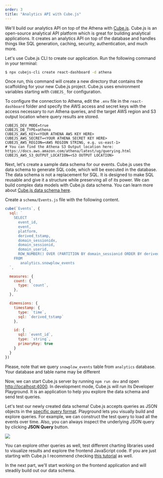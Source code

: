 ```yaml
---
order: 3
title: "Analytics API with Cube.js"
---
```


We'll build our analytics API on top of the Athena with [Cube.js](https://github.com/cube-js/cube.js). Cube.js is an open-source analytical API platform which is great for building analytical applications. It creates an analytics API on top of the database and handles things like SQL generation, caching, security, authentication, and much more.

Let's use Cube.js CLI to create our application. Run the following command in your terminal:

```bash
$ npx cubejs-cli create react-dashboard -d athena
```

Once run, this command will create a new directory that contains the scaffolding for your new Cube.js project. Cube.js uses environment variables starting with `CUBEJS_` for configuration.

To configure the connection to Athena, edit the `.env` file in the `react-dashboard` folder and specify the AWS access and secret keys with the access necessary to run Athena queries, and the target AWS region and S3 output location where query results are stored.

```
CUBEJS_DEV_MODE=true
CUBEJS_DB_TYPE=athena
CUBEJS_AWS_KEY=<YOUR ATHENA AWS KEY HERE>
CUBEJS_AWS_SECRET=<YOUR ATHENA SECRET KEY HERE>
CUBEJS_AWS_REGION=<AWS REGION STRING, e.g. us-east-1>
# You can find the Athena S3 Output location here: https://docs.aws.amazon.com/athena/latest/ug/querying.html
CUBEJS_AWS_S3_OUTPUT_LOCATION=<S3 OUTPUT LOCATION>
```

Next, let's create a sample data schema for our events. Cube.js uses the data schema to generate SQL code, which will be executed in the database. The data schema is not a replacement for SQL. It is designed to make SQL reusable and give it a structure while preserving all of its power. We can build complex data models with Cube.js data schema. You can learn more about [Cube.js data schema here](https://cube.dev/docs/getting-started-cubejs-schema).

Create a `schema/Events.js` file with the following content.

```javascript
cube(`Events`, {
  sql: `
    SELECT
      event_id,
      event,
      platform,
      derived_tstamp,
      domain_sessionidx,
      domain_sessionid,
      domain_userid,
      ROW_NUMBER() OVER (PARTITION BY domain_sessionid ORDER BY derived_tstamp) AS event_in_session_index
    FROM
       analytics.snowplow_events
  `,

  measures: {
    count: {
      type: `count`,
    },
  },

  dimensions: {
    timestamp: {
      type: `time`,
      sql: `derived_tstamp`
    },

    id: {
      sql: `event_id`,
      type: `string`,
      primaryKey: true
    }
  }
})
```

Please, note that we query `snowplow_events` table from `analytics` database.
Your database and table name may be different

Now, we can start Cube.js server by running `npm run dev` and open [http://localhost:4000](http://localhost:4000). In development mode, Cube.js will run its Developer Playground. It is an application to help you explore the data schema and send test queries.

Let's test our newly created data schema!
Cube.js accepts queries as JSON objects in the [specific query format](https://cube.dev/docs/query-format). Playground lets you visually build and explore queries. For example, we can construct the test query to load all the events over time. Also, you can always inspect the underlying JSON query by clicking **JSON Query** button.

![](https://cube.dev/downloads/media/web-analytics-json-query.gif)

You can explore other queries as well, test different charting libraries used to
visualize results and explore the frontend JavaScript code. If you are just starting with Cube.js I recommend checking [this tutorial](https://cube.dev/blog/cubejs-open-source-dashboard-framework-ultimate-guide/) as well.

In the next part, we'll start working on the frontend application and will
steadily build out our data schema.
